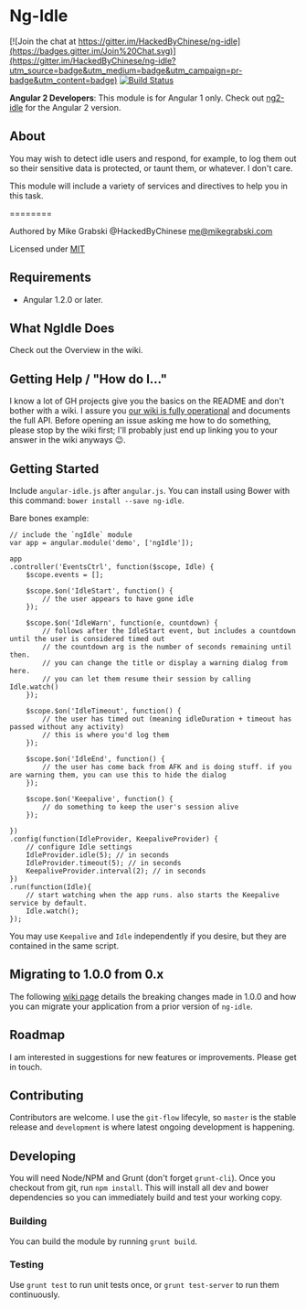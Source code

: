 Ng-Idle
=======

[![Join the chat at https://gitter.im/HackedByChinese/ng-idle](https://badges.gitter.im/Join%20Chat.svg)](https://gitter.im/HackedByChinese/ng-idle?utm_source=badge&utm_medium=badge&utm_campaign=pr-badge&utm_content=badge) [![Build Status](https://travis-ci.org/HackedByChinese/ng-idle.png?branch=master)](https://travis-ci.org/HackedByChinese/ng-idle)

**Angular 2 Developers**: This module is for Angular 1 only. Check out [ng2-idle](https://github.com/HackedByChinese/ng2-idle) for the Angular 2 version.

## About
 You may wish to detect idle users and respond, for example, to log them out so their sensitive data is protected, or taunt them, or whatever. I don't care.

This module will include a variety of services and directives to help you in this task.

========

Authored by Mike Grabski @HackedByChinese <me@mikegrabski.com>

Licensed under [MIT](http://www.opensource.org/licenses/mit-license.php)

## Requirements
* Angular 1.2.0 or later.

## What NgIdle Does
Check out the Overview in the wiki.

## Getting Help / "How do I..."

I know a lot of GH projects give you the basics on the README and don't bother with a wiki. I assure you [our wiki is fully operational](https://github.com/HackedByChinese/ng-idle/wiki) and documents the full API. Before opening an issue asking me how to do something, please stop by the wiki first; I'll probably just end up linking you to your answer in the wiki anyways :wink:.

## Getting Started

Include `angular-idle.js` after `angular.js`. You can install using Bower with this command: `bower install --save ng-idle`.

Bare bones example:

	// include the `ngIdle` module
	var app = angular.module('demo', ['ngIdle']);

	app
	.controller('EventsCtrl', function($scope, Idle) {
		$scope.events = [];

		$scope.$on('IdleStart', function() {
			// the user appears to have gone idle
		});

		$scope.$on('IdleWarn', function(e, countdown) {
			// follows after the IdleStart event, but includes a countdown until the user is considered timed out
			// the countdown arg is the number of seconds remaining until then.
			// you can change the title or display a warning dialog from here.
			// you can let them resume their session by calling Idle.watch()
		});

		$scope.$on('IdleTimeout', function() {
			// the user has timed out (meaning idleDuration + timeout has passed without any activity)
			// this is where you'd log them
		});

		$scope.$on('IdleEnd', function() {
			// the user has come back from AFK and is doing stuff. if you are warning them, you can use this to hide the dialog
		});

		$scope.$on('Keepalive', function() {
			// do something to keep the user's session alive
		});

	})
	.config(function(IdleProvider, KeepaliveProvider) {
		// configure Idle settings
		IdleProvider.idle(5); // in seconds
		IdleProvider.timeout(5); // in seconds
		KeepaliveProvider.interval(2); // in seconds
	})
	.run(function(Idle){
		// start watching when the app runs. also starts the Keepalive service by default.
		Idle.watch();
	});

You may use `Keepalive` and `Idle` independently if you desire, but they are contained in the same script.

## Migrating to 1.0.0 from 0.x

The following [wiki page](https://github.com/HackedByChinese/ng-idle/wiki/Migrating-to-version-1.0.0-from-0.x) details the breaking changes made in 1.0.0 and how you can migrate your application from a prior version of `ng-idle`.

## Roadmap

I am interested in suggestions for new features or improvements. Please get in touch.

## Contributing

Contributors are welcome. I use the `git-flow` lifecyle, so `master` is the stable release and `development` is where latest ongoing development is happening.

## Developing

You will need Node/NPM and Grunt (don't forget `grunt-cli`). Once you checkout from git, run `npm install`. This will install all dev and bower dependencies so you can immediately build and test your working copy.

### Building
You can build the module by running `grunt build`.

### Testing

Use `grunt test` to run unit tests once, or `grunt test-server` to run them continuously.

